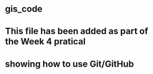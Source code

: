 # gis_code
# This file has been added as part of the Week 4 pratical
# showing how to use Git/GitHub
